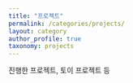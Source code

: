 ```yaml
---
title: "프로젝트"
permalink: /categories/projects/
layout: category
author_profile: true
taxonomy: projects
---
```


진행한 프로젝트, 토이 프로젝트 등

